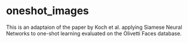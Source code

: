 # oneshot_images

This is an adaptaion of the paper by Koch et al. applying Siamese Neural Networks to one-shot learning evaluated on the Olivetti Faces database.

